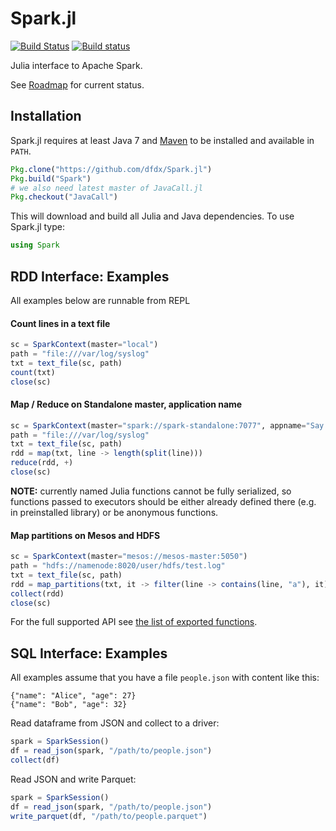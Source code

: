 # Spark.jl

[![Build Status](https://travis-ci.org/dfdx/Spark.jl.svg?branch=master)](https://travis-ci.org/dfdx/Spark.jl)
[![Build status](https://ci.appveyor.com/api/projects/status/vf5w4l37icc8m35q?svg=true)](https://ci.appveyor.com/project/dfdx/spark-jl)

Julia interface to Apache Spark. 

See [Roadmap](https://github.com/dfdx/Spark.jl/issues/1) for current status.

## Installation

Spark.jl requires at least Java 7 and [Maven](https://maven.apache.org/) to be installed and available in `PATH`.

```julia
Pkg.clone("https://github.com/dfdx/Spark.jl")
Pkg.build("Spark")
# we also need latest master of JavaCall.jl
Pkg.checkout("JavaCall")

```

This will download and build all Julia and Java dependencies. To use Spark.jl type:

```julia
using Spark
```

## RDD Interface: Examples

All examples below are runnable from REPL

#### Count lines in a text file

```julia
sc = SparkContext(master="local")
path = "file:///var/log/syslog"
txt = text_file(sc, path)
count(txt)
close(sc)
```

#### Map / Reduce on Standalone master, application name

```julia
sc = SparkContext(master="spark://spark-standalone:7077", appname="Say 'Hello!'")
path = "file:///var/log/syslog"
txt = text_file(sc, path)
rdd = map(txt, line -> length(split(line)))
reduce(rdd, +)
close(sc)
```

**NOTE:** currently named Julia functions cannot be fully serialized, so functions passed to executors should be either already defined there (e.g. in preinstalled library) or be anonymous functions. 

#### Map partitions on Mesos and HDFS

```julia
sc = SparkContext(master="mesos://mesos-master:5050")
path = "hdfs://namenode:8020/user/hdfs/test.log"
txt = text_file(sc, path)
rdd = map_partitions(txt, it -> filter(line -> contains(line, "a"), it))
collect(rdd)
close(sc)
```

For the full supported API see [the list of exported functions](https://github.com/dfdx/Spark.jl/blob/master/src/Spark.jl#L3).



## SQL Interface: Examples

All examples assume that you have a file `people.json` with content like this:

```
{"name": "Alice", "age": 27}
{"name": "Bob", "age": 32}
```

Read dataframe from JSON and collect to a driver:

```julia
spark = SparkSession()
df = read_json(spark, "/path/to/people.json")
collect(df)
```

Read JSON and write Parquet:

```julia
spark = SparkSession()
df = read_json(spark, "/path/to/people.json")
write_parquet(df, "/path/to/people.parquet")
```